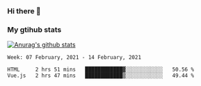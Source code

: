 ### Hi there 👋

### My gtihub stats

[![Anurag's github stats](https://github-readme-stats.vercel.app/api?username=gaozhidong)](https://github.com/gaozhidong/github-readme-stats)

<!--START_SECTION:waka-->
```text
Week: 07 February, 2021 - 14 February, 2021

HTML     2 hrs 51 mins   ████████████▓░░░░░░░░░░░░   50.56 % 
Vue.js   2 hrs 47 mins   ████████████▒░░░░░░░░░░░░   49.44 % 
```
<!--END_SECTION:waka-->